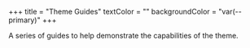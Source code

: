 +++
title = "Theme Guides"
textColor = ""
backgroundColor = "var(--primary)"
+++

A series of guides to help demonstrate the capabilities of the theme.
